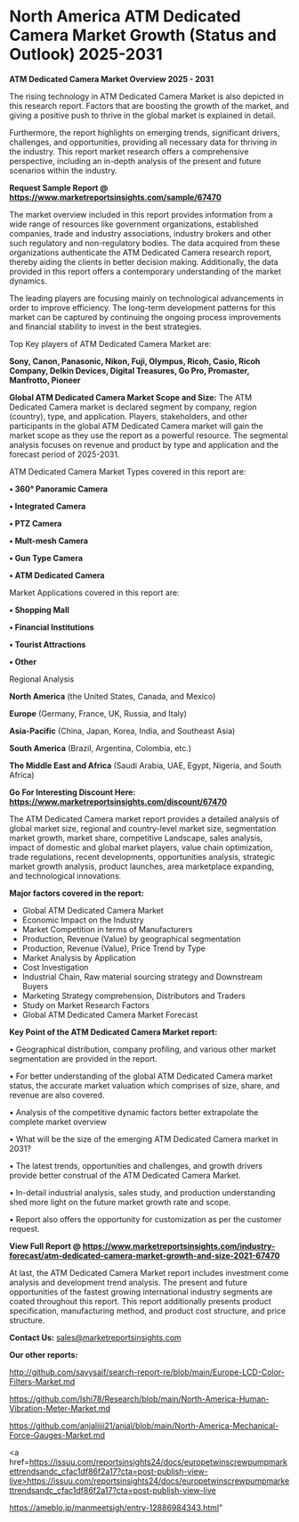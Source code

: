 # North America ATM Dedicated Camera Market Growth (Status and Outlook) 2025-2031

<Strong> ATM Dedicated Camera Market Overview 2025 - 2031</strong>

The rising technology in ATM Dedicated Camera Market is also depicted in this research report. Factors that are boosting the growth of the market, and giving a positive push to thrive in the global market is explained in detail.

Furthermore, the report highlights on emerging trends, significant drivers, challenges, and opportunities, providing all necessary data for thriving in the industry. This report market research offers a comprehensive perspective, including an in-depth analysis of the present and future scenarios within the industry.

<strong>Request Sample Report @ <a href=https://www.marketreportsinsights.com/sample/67470>https://www.marketreportsinsights.com/sample/67470</a></strong>

The market overview included in this report provides information from a wide range of resources like government organizations, established companies, trade and industry associations, industry brokers and other such regulatory and non-regulatory bodies. The data acquired from these organizations authenticate the ATM Dedicated Camera research report, thereby aiding the clients in better decision making. Additionally, the data provided in this report offers a contemporary understanding of the market dynamics.

The leading players are focusing mainly on technological advancements in order to improve efficiency. The long-term development patterns for this market can be captured by continuing the ongoing process improvements and financial stability to invest in the best strategies.

Top Key players of ATM Dedicated Camera Market are:

<strong>Sony, Canon, Panasonic, Nikon, Fuji, Olympus, Ricoh, Casio, Ricoh Company, Delkin Devices, Digital Treasures, Go Pro, Promaster, Manfrotto, Pioneer</strong>

<strong><b>Global ATM Dedicated Camera Market Scope and Size:</b></strong>
The ATM Dedicated Camera market is declared segment by company, region (country), type, and application. Players, stakeholders, and other participants in the global ATM Dedicated Camera market will gain the market scope as they use the report as a powerful resource. The segmental analysis focuses on revenue and product by type and application and the forecast period of 2025-2031.

ATM Dedicated Camera Market Types covered in this report are:

<strong>• 360° Panoramic Camera

• Integrated Camera

• PTZ Camera

• Mult-mesh Camera

• Gun Type Camera

• ATM Dedicated Camera</strong>

Market Applications covered in this report are:

<strong>• Shopping Mall

• Financial Institutions

• Tourist Attractions

• Other</strong> 

Regional Analysis

<strong>North America</strong> (the United States, Canada, and Mexico)

<strong>Europe</strong> (Germany, France, UK, Russia, and Italy)

<strong>Asia-Pacific</strong> (China, Japan, Korea, India, and Southeast Asia)

<strong>South America</strong> (Brazil, Argentina, Colombia, etc.)

<strong>The Middle East and Africa</strong> (Saudi Arabia, UAE, Egypt, Nigeria, and South Africa)

<strong>Go For Interesting Discount Here: <a href=https://www.marketreportsinsights.com/discount/67470>https://www.marketreportsinsights.com/discount/67470</a></strong>

The ATM Dedicated Camera market report provides a detailed analysis of global market size, regional and country-level market size, segmentation market growth, market share, competitive Landscape, sales analysis, impact of domestic and global market players, value chain optimization, trade regulations, recent developments, opportunities analysis, strategic market growth analysis, product launches, area marketplace expanding, and technological innovations.

<strong><b>Major factors covered in the report:</b></strong>
<ul>
  <li>Global ATM Dedicated Camera Market </li>
  <li>Economic Impact on the Industry</li>
  <li>Market Competition in terms of Manufacturers</li>
  <li>Production, Revenue (Value) by geographical segmentation</li>
  <li>Production, Revenue (Value), Price Trend by Type</li>
  <li>Market Analysis by Application</li>
  <li>Cost Investigation</li>
  <li>Industrial Chain, Raw material sourcing strategy and Downstream Buyers</li>
  <li>Marketing Strategy comprehension, Distributors and Traders</li>
  <li>Study on Market Research Factors</li>
  <li>Global ATM Dedicated Camera Market Forecast</li>
</ul>

<strong><b>Key Point of the ATM Dedicated Camera Market report:</b></strong>

• Geographical distribution, company profiling, and various other market segmentation are provided in the report.

• For better understanding of the global ATM Dedicated Camera market status, the accurate market valuation which comprises of size, share, and revenue are also covered.

• Analysis of the competitive dynamic factors better extrapolate the complete market overview

• What will be the size of the emerging ATM Dedicated Camera market in 2031?

• The latest trends, opportunities and challenges, and growth drivers provide better construal of the ATM Dedicated Camera Market.

• In-detail industrial analysis, sales study, and production understanding shed more light on the future market growth rate and scope.

• Report also offers the opportunity for customization as per the customer request.

<strong><b>View Full Report @ <a href=https://www.marketreportsinsights.com/industry-forecast/atm-dedicated-camera-market-growth-and-size-2021-67470>https://www.marketreportsinsights.com/industry-forecast/atm-dedicated-camera-market-growth-and-size-2021-67470</a></b></strong>


At last, the ATM Dedicated Camera Market report includes investment come analysis and development trend analysis. The present and future opportunities of the fastest growing international industry segments are coated throughout this report. This report additionally presents product specification, manufacturing method, and product cost structure, and price structure.

<strong>Contact Us:</strong>
sales@marketreportsinsights.com

<strong>Our other reports:</strong>

<a href=http://github.com/sayysaif/search-report-re/blob/main/Europe-LCD-Color-Filters-Market.md>http://github.com/sayysaif/search-report-re/blob/main/Europe-LCD-Color-Filters-Market.md</a>

<a href=https://github.com/Ishi78/Research/blob/main/North-America-Human-Vibration-Meter-Market.md>https://github.com/Ishi78/Research/blob/main/North-America-Human-Vibration-Meter-Market.md</a>

<a href=https://github.com/anjaliiii21/anjal/blob/main/North-America-Mechanical-Force-Gauges-Market.md>https://github.com/anjaliiii21/anjal/blob/main/North-America-Mechanical-Force-Gauges-Market.md</a>

<a href=https://issuu.com/reportsinsights24/docs/europetwinscrewpumpmarkettrendsandc_cfac1df86f2a17?cta=post-publish-view-live>https://issuu.com/reportsinsights24/docs/europetwinscrewpumpmarkettrendsandc_cfac1df86f2a17?cta=post-publish-view-live</a>

<a href=https://ameblo.jp/manmeetsigh/entry-12886984343.html>https://ameblo.jp/manmeetsigh/entry-12886984343.html</a>"
